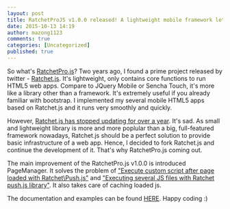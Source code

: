 ```yaml
---
layout: post
title: RatchetProJS v1.0.0 released! A lightweight mobile framework let you build things easier.
date: 2015-10-13 14:19
author: mazong1123
comments: true
categories: [Uncategorized]
published: true
---
```


So what's [RatchetPro.js](https://github.com/mazong1123/ratchet-pro)? Two years ago, I found a prime project released by twitter - [Ratchet.js](https://github.com/twbs/ratchet). It's lightweight, only contains core functions to run HTML5 web apps. Compare to JQuery Mobile or Sencha Touch, it's more like a library other than a framework. It's extremely useful if you already familiar with bootstrap. I implemented my several mobile HTML5 apps based on Ratchet.js and it runs very smoothly and quickly.

However, [Ratchet.js has stopped updating for over a year](https://github.com/twbs/ratchet/issues/792). It's sad. As small and lightweight library is more and more poplular than a big, full-featured framework nowadays, Ratchet.js should be a perfect solution to provide basic infrastructure of a web app. Hence, I decided to fork Ratchet.js and continue the development of it. That's why RatchetPro.js coming out.

The main improvement of the RatchetPro.js v1.0.0 is introduced PageManager. It solves the problem of ["Execute custom script after page loaded with Ratchet\Push.js"](http://stackoverflow.com/a/33099026/2719128) and ["Executing several JS files with Ratchet push.js library"](http://stackoverflow.com/a/33005426/2719128). It also takes care of caching loaded js.

The documentation and examples can be found [HERE](https://github.com/mazong1123/ratchet-pro). Happy coding :)
